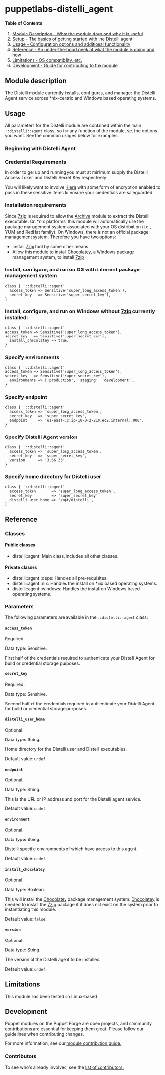 # puppetlabs-distelli_agent

#### Table of Contents


1. [Module Description - What the module does and why it is useful](#module-description)
1. [Setup - The basics of getting started with the Distelli agent](#setup)
1. [Usage - Configuration options and additional functionality](#usage)
1. [Reference - An under-the-hood peek at what the module is doing and how](#reference)
1. [Limitations - OS compatibility, etc.](#limitations)
1. [Development - Guide for contributing to the module](#development)


## Module description

The Distelli module currently installs, configures, and manages the Distelli Agent service across \*nix-centric and Windows based operating systems.

## Usage

All parameters for the Distelli module are contained within the main `::distelli::agent` class, so for any function of the module, set the options you want. See the common usages below for examples.

### Beginning with Distelli Agent

### Credential Requirements

In order to get up and running you must at minimum supply the Distelli Access Token and Distelli Secret Key respectively

You will likely want to involve [Hiera](https://docs.puppet.com/puppet/4.10/hiera_intro.html) with some form of encryption enabled to pass in these sensitive items to ensure your credentials are safeguarded.

### Installation requirements

Since [7zip](http://www.7-zip.org/) is required to allow the [Archive](https://forge.puppet.com/puppet/archive) module to extract the Distelli executable.  On \*nix platforms, this module will automatically use the package management system associated with your OS distribution (i.e., YUM and RedHat family).  On Windows, there is not an official package management system.  Therefore you have two options:

- Install [7zip](http://www.7-zip.org/) tool by some other means
- Allow this module to install [Chocolatey](https://www.chocolatey.org), a Windows package management system, to install [7zip](http://www.7-zip.org/)

### Install, configure, and run on OS with inherent package management system

```puppet
class { '::distelli::agent':
  access_token => Sensitive('super_long_access_token'),
  secret_key   => Sensitive('super_secret_key'),
}
```

### Install, configure, and run on Windows without [7zip](http://www.7-zip.org/) currently installed:

```puppet
class { '::distelli::agent':
access_token => Sensitive('super_long_access_token'),
secret_key   => Sensitive('super_secret_key'),
  install_chocolatey => true,
}
```

### Specify environments

```puppet
class { '::distelli::agent':
access_token => Sensitive('super_long_access_token'),
secret_key   => Sensitive('super_secret_key'),
  environments => ['production', 'staging', 'development'],
}
```

### Specify endpoint

```puppet
class { '::distelli::agent':
  access_token => 'super_long_access_token',
  secret_key   => 'super_secret_key',
  endpoint     => 'us-east-1c:ip-10-0-2-219.ec2.internal:7000',
}
```

### Specify Distelli Agent version

```puppet
class { '::distelli::agent':
  access_token => 'super_long_access_token',
  secret_key   => 'super_secret_key',
  version      => '3.66.33',
}
```

### Specify home directory for Distelli user

```puppet
class { '::distelli::agent':
  access_token       => 'super_long_access_token',
  secret_key         => 'super_secret_key',
  distelli_user_home => '/opt/distelli',
}
```

## Reference

### Classes

#### Public classes

* distelli::agent: Main class, includes all other classes.

#### Private classes

* distelli::agent::deps:    Handles all pre-requisites.
* distelli::agent::nix:     Handles the install on \*nix based operating systems.
* distelli::agent::windows: Handles the install on Windows based operating systems.

### Parameters

The following parameters are available in the `::distelli::agent` class:

#### `access_token`

Required.

Data type: Sensitive.

First half of the credentials required to authenticate your Distelli Agent for build or credential storage purposes.

#### `secret_key`

Required.

Data type: Sensitive.

Second half of the credentials required to authenticate your Distelli Agent for build or credential storage purposes.

#### `distelli_user_home`

Optional.

Data type: String.

Home directory for the Distelli user and Distelli executables.

Default value: `undef`.

#### `endpoint`

Optional.

Data type: String.

This is the URL or IP address and port for the Distelli agent service.

Default value: `undef`.

#### `environment`

Optional.

Data type: String.

Distelli specific environments of which have access to this agent.

Default value: `undef`.

#### `install_chocolatey`

Optional.

Data type: Boolean.

This will install the [Chocolatey](https://chocolatey.org/) package management system.  [Chocolatey](https://chocolatey.org/) is needed to install the [7zip](http://www.7-zip.org/) package if it does not exist on the system prior to instantiating this module.

Default value: `false`.

#### `version`

Optional.

Data type: String.

The version of the Distelli agent to be installed.

Default value: `undef`.

## Limitations

This module has been tested on Linux-based

## Development

Puppet modules on the Puppet Forge are open projects, and community contributions are essential for keeping them great. Please follow our guidelines when contributing changes.

For more information, see our [module contribution guide.](https://docs.puppetlabs.com/forge/contributing.html)

### Contributors

To see who's already involved, see the [list of contributors.](https://github.com/puppetlabs/puppetlabs-distelli_agent/graphs/contributors)
